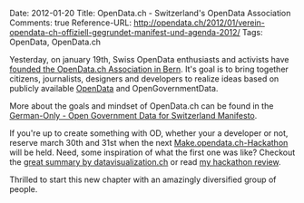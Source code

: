 Date: 2012-01-20
Title: OpenData.ch - Switzerland's OpenData Association
Comments: true
Reference-URL: http://opendata.ch/2012/01/verein-opendata-ch-offiziell-gegrundet-manifest-und-agenda-2012/
Tags: OpenData, OpenData.ch

Yesterday, on january 19th, Swiss OpenData enthusiasts and activists have [founded the OpenData.ch Association in Bern](https://opendata.ch/2012/01/verein-opendata-ch-offiziell-gegrundet-manifest-und-agenda-2012/). It's goal is to bring together citizens, journalists, designers and developers to realize ideas based on publicly available [OpenData](https://en.wikipedia.org/wiki/Opendata) and OpenGovernmentData.

More about the goals and mindset of OpenData.ch can be found in the [German-Only - Open Government Data for Switzerland Manifesto](https://opendata.ch/wp-content/uploads/2011/06/OGD-Manifest-Schweiz-1.0.pdf).

If you're up to create something with OD, whether your a developer or not, reserve march 30th and 31st when the next [Make.opendata.ch-Hackathon](https://www.makeopendata.ch/) will be held. Need, some inspiration of what the first one was like? Checkout the [great summary by datavisualization.ch](https://datavisualization.ch/events/review-of-switzerlands-first-open-data-camp/) or read [my hackathon review](https://philippkueng.ch/makeopendatach-2011.html).

Thrilled to start this new chapter with an amazingly diversified group of people.
